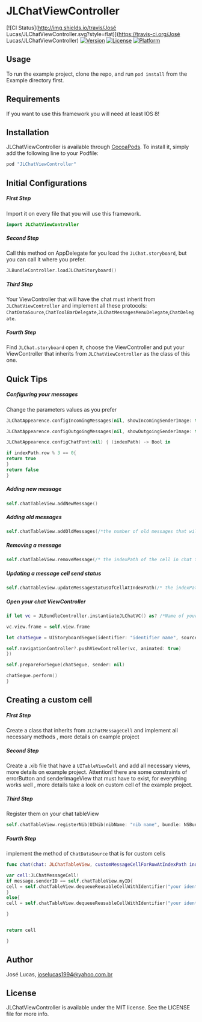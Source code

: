 # JLChatViewController

[![CI Status](http://img.shields.io/travis/José Lucas/JLChatViewController.svg?style=flat)](https://travis-ci.org/José Lucas/JLChatViewController)
[![Version](https://img.shields.io/cocoapods/v/JLChatViewController.svg?style=flat)](http://cocoapods.org/pods/JLChatViewController)
[![License](https://img.shields.io/cocoapods/l/JLChatViewController.svg?style=flat)](http://cocoapods.org/pods/JLChatViewController)
[![Platform](https://img.shields.io/cocoapods/p/JLChatViewController.svg?style=flat)](http://cocoapods.org/pods/JLChatViewController)

## Usage

To run the example project, clone the repo, and run `pod install` from the Example directory first.

## Requirements

If you want to use this framework you will need at least IOS 8!

## Installation

JLChatViewController is available through [CocoaPods](http://cocoapods.org). To install
it, simply add the following line to your Podfile:

```ruby
pod "JLChatViewController"
```

## Initial Configurations
##### *First Step*
Import it on every file that you will use this framework.

```swift
import JLChatViewController
```
##### *Second Step*
Call this method on AppDelegate for you load the `JLChat.storyboard`, but you can call it where you prefer.
```swift
JLBundleController.loadJLChatStoryboard()
```
##### *Third Step*
Your ViewController that will have the chat must inherit from `JLChatViewController` and implement all these protocols: 
`ChatDataSource`,`ChatToolBarDelegate`,`JLChatMessagesMenuDelegate`,`ChatDelegate`.

##### *Fourth Step*
Find `JLChat.storyboard` open it, choose the ViewController and put your ViewController that inherits from `JLChatViewController` as the class of this one.

## Quick Tips
##### *Configuring your messages*
Change the parameters values as you prefer
```swift
JLChatAppearence.configIncomingMessages(nil, showIncomingSenderImage: true, incomingTextColor: nil)

JLChatAppearence.configOutgoingMessages(nil, showOutgoingSenderImage: true, outgoingTextColor: nil)

JLChatAppearence.configChatFont(nil) { (indexPath) -> Bool in

if indexPath.row % 3 == 0{
return true
}
return false
}
```

##### *Adding new message*

```swift
self.chatTableView.addNewMessage()
```

##### *Adding old messages*
```swift
self.chatTableView.addOldMessages(/*the number of old messages that will be added*/)
```

##### *Removing a message*
```swift
self.chatTableView.removeMessage(/* the indexPath of the cell in chat tableView*/)
```

##### *Updating a message cell send status*
```swift
self.chatTableView.updateMessageStatusOfCellAtIndexPath(/* the indexPath of the cell in chat tableView*/,             message:/*the message(JLMessage) related to the cell at indexPath*/)
```
##### *Open your chat ViewController*
```swift
if let vc = JLBundleController.instantiateJLChatVC() as? /*Name of your ViewController that inherits from            JLChatViewController*/{

vc.view.frame = self.view.frame

let chatSegue = UIStoryboardSegue(identifier: "identifier name", source: self, destination: vc, performHandler: { () -> Void in

self.navigationController?.pushViewController(vc, animated: true)
})

self.prepareForSegue(chatSegue, sender: nil)

chatSegue.perform()
}
```

## Creating a custom cell

##### *First Step*

Create a class that inherits from `JLChatMessageCell` and implement all necessary methods , more details on example project

##### *Second Step*

Create a .xib file that have a `UITableViewCell` and add all necessary views, more details on example project.
Attention! there are some constraints of errorButton and senderImageView that must have to exist, for everything works well , more details take a look on custom cell of the example project.

##### *Third Step*

Register them on your chat tableView

```swift
self.chatTableView.registerNib(UINib(nibName: "nib name", bundle: NSBundle.mainBundle()), forCellReuseIdentifier: "identifier")
```
##### *Fourth Step*
implement the method of `ChatDataSource` that is for custom cells

```swift
func chat(chat: JLChatTableView, customMessageCellForRowAtIndexPath indexPath: NSIndexPath) -> JLChatMessageCell {                ...

var cell:JLChatMessageCell!
if message.senderID == self.chatTableView.myID{
cell = self.chatTableView.dequeueReusableCellWithIdentifier("your identifier for outgoing message") as! CellName
}
else{
cell = self.chatTableView.dequeueReusableCellWithIdentifier("your identifier for incoming message") as! CellName

}


return cell

}
```


## Author

José Lucas, joselucas1994@yahoo.com.br

## License

JLChatViewController is available under the MIT license. See the LICENSE file for more info.
